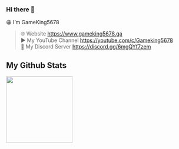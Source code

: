 ### Hi there 👋
😀 I’m GameKing5678
>🌐 Website https://www.gameking5678.ga  
>▶️ My YouTube Channel https://youtube.com/c/Gameking5678  
>💬 My Discord Server https://discord.gg/6mgQYf7zem
<h2>My Github Stats</h2>
<img height="180em" src="https://github-readme-stats.vercel.app/api?username=GameKing5678&show_icons=true&hide_border=true&&count_private=true&include_all_commits=true" />
